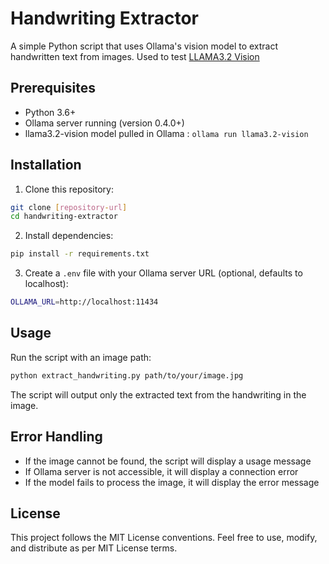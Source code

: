 # Handwriting Extractor

A simple Python script that uses Ollama's vision model to extract handwritten text from images.
Used to test [LLAMA3.2 Vision](https://ollama.com/blog/llama3.2-vision)

## Prerequisites

- Python 3.6+
- Ollama server running (version 0.4.0+)
- llama3.2-vision model pulled in Ollama : `ollama run llama3.2-vision`

## Installation

1. Clone this repository:

```bash
git clone [repository-url]
cd handwriting-extractor
```

2. Install dependencies:

```bash
pip install -r requirements.txt
```

3. Create a `.env` file with your Ollama server URL (optional, defaults to localhost):

```bash
OLLAMA_URL=http://localhost:11434
```

## Usage

Run the script with an image path:

```bash
python extract_handwriting.py path/to/your/image.jpg
```

The script will output only the extracted text from the handwriting in the image.

## Error Handling

- If the image cannot be found, the script will display a usage message
- If Ollama server is not accessible, it will display a connection error
- If the model fails to process the image, it will display the error message

## License

This project follows the MIT License conventions. Feel free to use, modify, and distribute as per MIT License terms.
